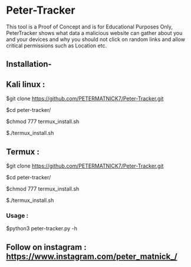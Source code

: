 # Peter-Tracker

This tool is a Proof of Concept and is for Educational Purposes Only, PeterTracker shows what data a malicious website can gather about you and your devices and why you should not click on random links and allow critical permissions such as Location etc.


## Installation-

## Kali linux :

$git clone https://github.com/PETERMATNICK7/Peter-Tracker.git

$cd peter-tracker/

$chmod 777 termux_install.sh

$./termux_install.sh


## Termux :

$git clone https://github.com/PETERMATNICK7/Peter-Tracker.git

$cd peter-tracker/

$chmod 777 termux_install.sh

$./termux_install.sh


### Usage :

$python3 peter-tracker.py -h



## Follow on instagram : https://www.instagram.com/peter_matnick_/
